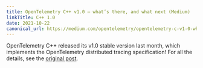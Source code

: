 ```yaml
---
title: OpenTelemetry C++ v1.0 — what’s there, and what next (Medium)
linkTitle: C++ 1.0
date: 2021-10-22
canonical_url: https://medium.com/opentelemetry/opentelemetry-c-v1-0-whats-there-and-what-next-67e7392aa239
---
```


OpenTelemetry C++ released its v1.0 stable version last month, which implements
the OpenTelemetry distributed tracing specification! For all the details, see
the [original post][].

[original post]: <{{% param canonical_url %}}>
